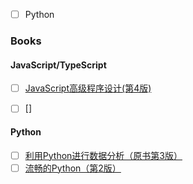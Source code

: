 - [ ] Python





### Books

#### JavaScript/TypeScript

- [ ] [JavaScript高级程序设计(第4版)](https://book.douban.com/subject/35175321/)
- [ ] []


#### Python

- [ ] [利用Python进行数据分析（原书第3版）](https://book.douban.com/subject/36632126/)
- [ ] [流畅的Python（第2版）](https://book.douban.com/subject/36342440/)
